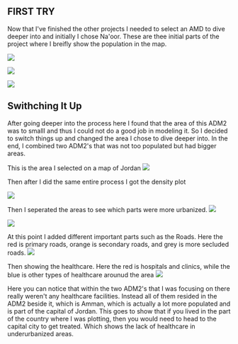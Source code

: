 ## FIRST TRY
Now that I've finished the other projects I needed to select an AMD to dive deeper into and initially I chose Na'oor. These are thee initial parts of the project where I breifly show the population in the map.

![](firsttry(1).PNG)

![](firsttry(2).PNG)

![](firsttry(3).PNG)

## Swithching It Up
After going deeper into the process here I found that the area of this ADM2 was to smalll and thus I could not do a good job in modeling it. So I decided to switch things up and changed the area I chose to dive deeper into. In the end, I combined two ADM2's that was not too populated but had bigger areas. 

This is the area I selected on a map of Jordan 
![](6(1).PNG)

Then after I did the same entire process I got the density plot

![](6(2).PNG)

Then I seperated the areas to see which parts were more urbanized. 
![](6(3).PNG)

![](6(4).PNG)

At this point I added different important parts such as the Roads. Here the red is primary roads, orange is secondary roads, and grey is more secluded roads.
![](6(5).PNG)

Then showing the healthcare. Here the red is hospitals and clinics, while the blue is other types of healthcare arounud the area
![](6(6).PNG)

Here you can notice that within the two ADM2's that I was focusing on there really weren't any healthcare facilities. Instead all of them resided in the ADM2 beside it, which is Amman, which is actually a lot more populated and is part of the capital of Jordan. This goes to show that if you lived in the part of the country where I was plotting, then you would need to head to the capital city to get treated. Which shows the lack of healthcare in underurbanized areas.  


